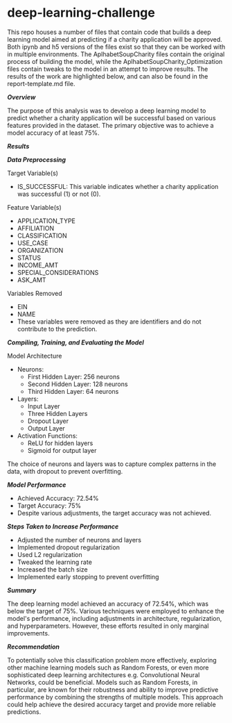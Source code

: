# deep-learning-challenge

This repo houses a number of files that contain code that builds a deep learning model aimed at predicting if a charity application will be approved. Both ipynb and h5 versions of the files exist so that they can be worked with in multiple environments. The AplhabetSoupCharity files contain the original process of building the model, while the AplhabetSoupCharity_Optimization files contain tweaks to the model in an attempt to improve results. The results of the work are highlighted below, and can also be found in the report-template.md file.

***Overview***

The purpose of this analysis was to develop a deep learning model to predict whether a charity application will be successful based on various features provided in the dataset. The primary objective was to achieve a model accuracy of at least 75%.

***Results***

***Data Preprocessing***

Target Variable(s)
   - IS_SUCCESSFUL: This variable indicates whether a charity application was successful (1) or not (0).

Feature Variable(s)
   - APPLICATION_TYPE
   - AFFILIATION
   - CLASSIFICATION
   - USE_CASE
   - ORGANIZATION
   - STATUS
   - INCOME_AMT
   - SPECIAL_CONSIDERATIONS
   - ASK_AMT

Variables Removed
   - EIN
   - NAME
   - These variables were removed as they are identifiers and do not contribute to the prediction.

***Compiling, Training, and Evaluating the Model***

Model Architecture
   - Neurons:
     - First Hidden Layer: 256 neurons
     - Second Hidden Layer: 128 neurons
     - Third Hidden Layer: 64 neurons
   - Layers:
     - Input Layer
     - Three Hidden Layers
     - Dropout Layer
     - Output Layer
   - Activation Functions:
     - ReLU for hidden layers
     - Sigmoid for output layer

   The choice of neurons and layers was to capture complex patterns in the data, with dropout to prevent overfitting.

***Model Performance***
   - Achieved Accuracy: 72.54%
   - Target Accuracy: 75%
   - Despite various adjustments, the target accuracy was not achieved.

***Steps Taken to Increase Performance***
   - Adjusted the number of neurons and layers
   - Implemented dropout regularization
   - Used L2 regularization
   - Tweaked the learning rate
   - Increased the batch size
   - Implemented early stopping to prevent overfitting

***Summary***

The deep learning model achieved an accuracy of 72.54%, which was below the target of 75%. Various techniques were employed to enhance the model's performance, including adjustments in architecture, regularization, and hyperparameters. However, these efforts resulted in only marginal improvements.

***Recommendation***

To potentially solve this classification problem more effectively, exploring other machine learning models such as Random Forests, or even more sophisticated deep learning architectures e.g. Convolutional Neural Networks, could be beneficial. Models such as Random Forests, in particular, are known for their robustness and ability to improve predictive performance by combining the strengths of multiple models. This approach could help achieve the desired accuracy target and provide more reliable predictions.
